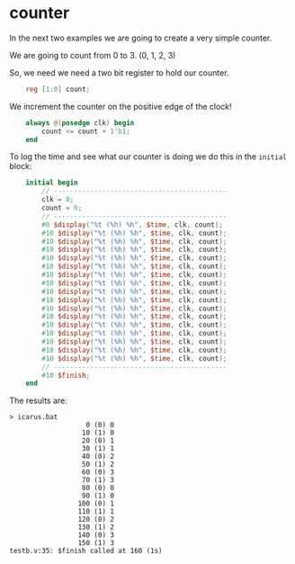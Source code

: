 # counter

In the next two examples we are going to create a very simple counter. 

We are going to count from 0 to 3.  (0, 1, 2, 3)

So, we need we need a two bit register to hold our counter. 

```verilog
    reg [1:0] count;
```
We increment the counter on the positive edge of the clock!

```verilog
    always @(posedge clk) begin
        count <= count + 1'b1;
    end
```

To log the time and see what our counter is doing we do this in the `initial` block:

```verilog
    initial begin
        // -------------------------------------------
        clk = 0;
        count = 0;
        // -------------------------------------------
        #0 $display("%t (%h) %h", $time, clk, count);
        #10 $display("%t (%h) %h", $time, clk, count);
        #10 $display("%t (%h) %h", $time, clk, count);
        #10 $display("%t (%h) %h", $time, clk, count);
        #10 $display("%t (%h) %h", $time, clk, count);
        #10 $display("%t (%h) %h", $time, clk, count);
        #10 $display("%t (%h) %h", $time, clk, count);
        #10 $display("%t (%h) %h", $time, clk, count);
        #10 $display("%t (%h) %h", $time, clk, count);
        #10 $display("%t (%h) %h", $time, clk, count);
        #10 $display("%t (%h) %h", $time, clk, count);
        #10 $display("%t (%h) %h", $time, clk, count);
        #10 $display("%t (%h) %h", $time, clk, count);
        #10 $display("%t (%h) %h", $time, clk, count);
        #10 $display("%t (%h) %h", $time, clk, count);
        #10 $display("%t (%h) %h", $time, clk, count);
        #10 $display("%t (%h) %h", $time, clk, count);
        // -------------------------------------------
        #10 $finish;
    end
```
The results are:
```
> icarus.bat
                   0 (0) 0
                  10 (1) 0
                  20 (0) 1
                  30 (1) 1
                  40 (0) 2
                  50 (1) 2
                  60 (0) 3
                  70 (1) 3
                  80 (0) 0
                  90 (1) 0
                 100 (0) 1
                 110 (1) 1
                 120 (0) 2
                 130 (1) 2
                 140 (0) 3
                 150 (1) 3
testb.v:35: $finish called at 160 (1s)